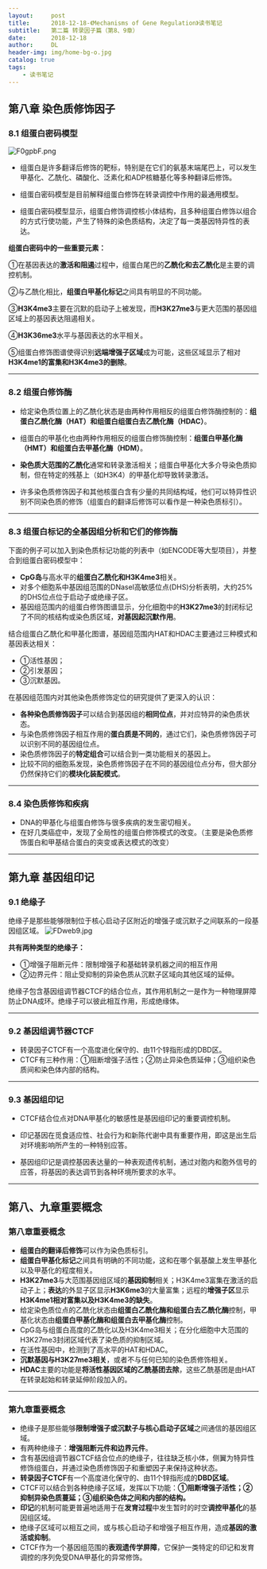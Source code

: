 ```yaml
---
layout:     post
title:      2018-12-18-《Mechanisms of Gene Regulation》读书笔记
subtitle:   第二篇 转录因子篇（第8、9章）
date:       2018-12-18
author:     DL
header-img: img/home-bg-o.jpg
catalog: true
tags:
    - 读书笔记
---
```


## 第八章 染色质修饰因子

### 8.1 组蛋白密码模型
![F0gpbF.png](https://s1.ax1x.com/2018/12/17/F0gpbF.png)

- 组蛋白是许多翻译后修饰的靶标，特别是在它们的氨基末端尾巴上，可以发生甲基化、乙酰化、磷酸化、泛素化和ADP核糖基化等多种翻译后修饰。

- 组蛋白密码模型是目前解释组蛋白修饰在转录调控中作用的最通用模型。

- 组蛋白密码模型显示，组蛋白修饰调控核小体结构，且多种组蛋白修饰以组合的方式行使功能，产生了特殊的染色质结构，决定了每一类基因特异性的表达。

**组蛋白密码中的一些重要元素：**

①在基因表达的**激活和阻遏**过程中，组蛋白尾巴的**乙酰化和去乙酰化**是主要的调控机制。

②与乙酰化相比，**组蛋白甲基化标记**之间具有明显的不同功能。

③**H3K4me3**主要在沉默的启动子上被发现，而**H3K27me3**与更大范围的基因组区域上的基因表达阻遏相关。

④**H3K36me3**水平与基因表达的水平相关。

⑤组蛋白修饰图谱使得识别**远端增强子区域**成为可能，这些区域显示了相对**H3K4me1的富集和H3K4me3的删除**。

---

### 8.2 组蛋白修饰酶

- 给定染色质位置上的乙酰化状态是由两种作用相反的组蛋白修饰酶控制的：**组蛋白乙酰化酶（HAT）和组蛋白组蛋白去乙酰化酶（HDAC）**。

- 组蛋白的甲基化也由两种作用相反的组蛋白修饰酶控制：**组蛋白甲基化酶（HMT）和组蛋白去甲基化酶（HDM）**。

- **染色质大范围的乙酰化**通常和转录激活相关；组蛋白甲基化大多介导染色质抑制，但在特定的残基上（如H3K4）的甲基化却导致转录激活。

- 许多染色质修饰因子和其他核蛋白含有少量的共同结构域，他们可以特异性识别不同染色质的修饰（组蛋白的翻译后修饰可以看作是一种染色质标引）。

---

### 8.3 组蛋白标记的全基因组分析和它们的修饰酶
下面的例子可以加入到染色质标记功能的列表中（如ENCODE等大型项目），并整合到组蛋白密码模型中：

- **CpG岛**与高水平的**组蛋白乙酰化和H3K4me3**相关。
- 对多个细胞系中基因组范围的DNaseⅠ高敏感位点(DHS)分析表明，大约25%的DHS位点位于启动子或绝缘子区。
- 基因组范围内的组蛋白修饰图谱显示，分化细胞中的**H3K27me3**的封闭标记了不同的核结构或染色质区域，**对基因起沉默作用**。

结合组蛋白乙酰化和甲基化图谱，基因组范围内HAT和HDAC主要通过三种模式和基因表达相关：

- ①活性基因；
- ②引发基因；
- ③沉默基因。

在基因组范围内对其他染色质修饰定位的研究提供了更深入的认识：

- **各种染色质修饰因子**可以结合到基因组的**相同位点**，并对应特异的染色质状态。
- 与染色质修饰因子相互作用的**蛋白质是不同的**，通过它们，染色质修饰因子可以识别不同的基因组位点。
- 染色质修饰因子的**特定组合**可以结合到一类功能相关的基因上。
- 比较不同的细胞系发现，染色质修饰因子在不同的基因组位点分布，但大部分仍然保持它们的**模块化装配模式**。

---

### 8.4 染色质修饰和疾病

- DNA的甲基化与组蛋白修饰与很多疾病的发生密切相关。
- 在好几类癌症中，发现了全局性的组蛋白修饰模式的改变。（主要是染色质修饰蛋白和甲基结合蛋白的突变或表达模式的改变）

---

## 第九章 基因组印记

### 9.1 绝缘子
绝缘子是那些能够限制位于核心启动子区附近的增强子或沉默子之间联系的一段基因组区域。
![FDweb9.jpg](https://s1.ax1x.com/2018/12/19/FDweb9.jpg)

**共有两种类型的绝缘子：**

- ①增强子阻断元件：限制增强子和基础转录机器之间的相互作用
- ②边界元件：阻止受抑制的异染色质从沉默子区域向其他区域的延伸。

绝缘子包含基因组调节器CTCF的结合位点，其作用机制之一是作为一种物理屏障防止DNA成环。绝缘子可以彼此相互作用，形成绝缘体。

---

### 9.2 基因组调节器CTCF

- 转录因子CTCF有一个高度进化保守的、由11个锌指形成的DBD区。
- CTCF有三种作用：①阻断增强子活性；②防止异染色质延伸；③组织染色质间和染色体内部的结构。

---

### 9.3 基因组印记

- CTCF结合位点对DNA甲基化的敏感性是基因组印记的重要调控机制。

- 印记基因在觅食适应性、社会行为和新陈代谢中具有重要作用，即这是出生后对环境影响所产生的一种特别应答。

- 基因组印记是调控基因表达量的一种表观遗传机制，通过对胞内和胞外信号的应答，将基因的表达调节到各种环境所要求的水平。

---

## 第八、九章重要概念

### 第八章重要概念

- **组蛋白的翻译后修饰**可以作为染色质标引。
- **组蛋白甲基化标记**之间具有明确的不同功能，这和在哪个氨基酸上发生甲基化以及甲基化的程度相关。
- **H3K27me3**与大范围基因组区域的**基因抑制**相关；H3K4me3富集在激活的启动子上；**表达**的外显子区显示**H3K6me3**的大量富集；远程的**增强子区**显示**H3K4me1相对富集以及H3K4me3的缺失**。
- 给定染色质位点的乙酰化状态由**组蛋白乙酰化酶和组蛋白去乙酰化酶**控制，甲基化状态由**组蛋白甲基化酶和组蛋白去甲基化酶**控制。
- CpG岛与组蛋白高度的乙酰化以及H3K4me3相关；在分化细胞中大范围的H3K27me3封闭区域代表了染色质的抑制区域。
- 在活性基因中，检测到了高水平的HAT和HDAC。
- **沉默基因与H3K27me3相关**，或者不与任何已知的染色质修饰相关。
- **HDAC**主要的功能是**将活性基因区域的乙酰基团去除**，这些乙酰基团是由HAT在转录起始和转录延伸阶段加入的。

---

### 第九章重要概念

- 绝缘子是那些能够**限制增强子或沉默子与核心启动子区域**之间通信的基因组区域。
- 有两种绝缘子：**增强阻断元件和边界元件**。
- 含有基因组调节器CTCF结合位点的绝缘子，往往缺乏核小体，侧翼为特异性修饰组蛋白，并通过染色质修饰因子和重塑因子来保持这种状态。
- **转录因子CTCF**有一个高度进化保守的、由11个锌指形成的**DBD区域**。
- CTCF可以结合到各种绝缘子区域，发挥以下功能：**①阻断增强子活性；②抑制异染色质蔓延；③组织染色体之间和内部的结构。**
- **印记**的机制可能更普遍地适用于在**发育过程**中发生暂时的时空**调控甲基化**的基因组区域。
- 绝缘子区域可以相互之间，或与核心启动子和增强子相互作用，造成**基因的激活或抑制**。
- CTCF作为一个基因组范围的**表观遗传学屏障**，它保护一类特定的印记和发育调控的序列免受DNA甲基化的异常修饰。
